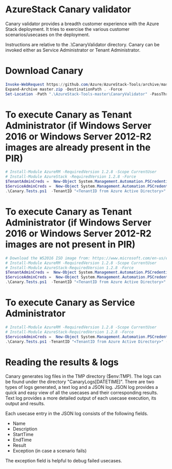 
# AzureStack Canary validator
Canary validator provides a breadth customer experience with the Azure Stack deployment. It tries to exercise the various customer scenarios/usecases on the deployment. 

Instructions are relative to the .\CanaryValidator directory.
Canary can be invoked either as Service Administrator or Tenant Administrator.

# Download Canary
```powershell
Invoke-WebRequest https://github.com/Azure/AzureStack-Tools/archive/master.zip -OutFile master.zip
Expand-Archive master.zip -DestinationPath . -Force
Set-Location -Path ".\AzureStack-Tools-master\CanaryValidator" -PassThru
```

# To execute Canary as Tenant Administrator (if Windows Server 2016 or Windows Server 2012-R2 images are already present in the PIR)
```powershell
# Install-Module AzureRM -RequiredVersion 1.2.8 -Scope CurrentUser
# Install-Module AzureStack -RequiredVersion 1.2.8 -Force
$TenantAdminCreds =  New-Object System.Management.Automation.PSCredential "<Tenant Admin username>", (ConvertTo-SecureString "<Tenant Admin password>" -AsPlainText -Force)
$ServiceAdminCreds =  New-Object System.Management.Automation.PSCredential "<Service Admin username>", (ConvertTo-SecureString "<Service Admin password>" -AsPlainText -Force)
.\Canary.Tests.ps1  -TenantID "<TenantID from Azure Active Directory>" -AdminArmEndpoint "<Administrative ARM endpoint>" -ServiceAdminCredentials $ServiceAdminCreds -TenantArmEndpoint "<Tenant ARM endpoint>" -TenantAdminCredentials $TenantAdminCreds -WindowsISOPath "<path where the WS2016 ISO is present>"
```

# To execute Canary as Tenant Administrator (if Windows Server 2016 or Windows Server 2012-R2 images are not present in PIR)
```powershell
# Download the WS2016 ISO image from: https://www.microsoft.com/en-us/evalcenter/evaluate-windows-server-2016, and place it on your local machine
# Install-Module AzureRM -RequiredVersion 1.2.8 -Scope CurrentUser
# Install-Module AzureStack-RequiredVersion 1.2.8 -Force
$TenantAdminCreds =  New-Object System.Management.Automation.PSCredential "<Tenant Admin username>", (ConvertTo-SecureString "<Tenant Admin password>" -AsPlainText -Force)
$ServiceAdminCreds =  New-Object System.Management.Automation.PSCredential "<Service Admin username>", (ConvertTo-SecureString "<Service Admin password>" -AsPlainText -Force)
.\Canary.Tests.ps1  -TenantID "<TenantID from Azure Active Directory>" -AdminArmEndpoint "<Administrative ARM endpoint>" -ServiceAdminCredentials $ServiceAdminCreds -TenantArmEndpoint "<Tenant ARM endpoint>" -TenantAdminCredentials $TenantAdminCreds -WindowsISOPath "<path where the WS2016 ISO is present>" -WindowsISOPath "<Local ISO path>"
```

# To execute Canary as Service Administrator
```powershell
# Install-Module AzureRM -RequiredVersion 1.2.8 -Scope CurrentUser
# Install-Module AzureStack-RequiredVersion 1.2.8 -Force
$ServiceAdminCreds =  New-Object System.Management.Automation.PSCredential "<Service Admin username>", (ConvertTo-SecureString "<Service Admin password>" -AsPlainText -Force)
.\Canary.Tests.ps1 -TenantID "<TenantID from Azure Active Directory>" -AdminArmEndpoint "<Administrative ARM endpoint>" -ServiceAdminCredentials $ServiceAdminCreds -WindowsISOPath "<path where the WS2016 ISO is present>"
```
# Reading the results & logs
Canary generates log files in the TMP directory ($env:TMP). The logs can be found under the directory "CanaryLogs[DATETIME]". There are two types of logs generated, a text log and a JSON log. JSON log provides a quick and easy view of all the usecases and their corresponding results. Text log provides a more detailed output of each usecase execution, its output and results.

Each usecase entry in the JSON log consists of the following fields.
- Name
- Description
- StartTime
- EndTime
- Result
- Exception (in case a scenario fails)

The exception field is helpful to debug failed usecases.  

